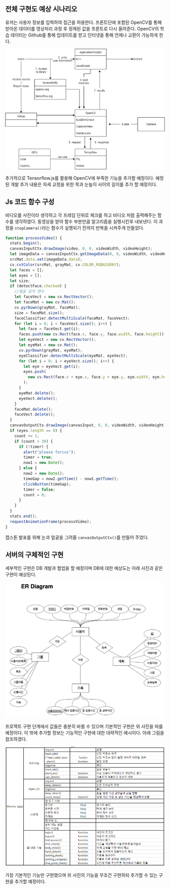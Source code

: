 ## 전체 구현도 예상 시나리오  
유저는 사용자 정보를 입력하여 접근을 허용한다. 프론트단에 포함된 OpenCV를 통해 받아온 데이터를 영상처리 과정 후 정제된 값을 프론트로 다시 올려준다. OpenCV의 학습 데이터는 Github를 통해 업데이트를 받고 인터넷을 통해 언제나 교환이 가능하게 한다.  

![node_server](img/node_server.png)  

추가적으로 Tensorflow.js를 활용해 OpenCV에 부족한 기능을 추가할 예정이다. 예정된 개발 추가 내용은 자세 교정을 위한 목과 눈높이 사이의 길이를 추가 할 예정이다.  

## Js 코드 함수 구성  
비디오를 사진이라 생각하고 각 프레임 단위로 체크를 하고 비디오 처럼 출력해주는 함수를 생각하였다. 동영상을 받아 함수 부분만큼 알고리즘을 실행시킨후 내보낸다. 이 과정을 ```stopCamera()```라는 함수가 실행되기 전까지 반복을 시켜주게 만들었다.  
```js
function processVideo() {
  stats.begin();
  canvasInputCtx.drawImage(video, 0, 0, videoWidth, videoHeight);
  let imageData = canvasInputCtx.getImageData(0, 0, videoWidth, videoHeight);
  srcMat.data.set(imageData.data);
  cv.cvtColor(srcMat, grayMat, cv.COLOR_RGBA2GRAY);
  let faces = [];
  let eyes = [];
  let size;
  if (detectFace.checked) {
    //얼굴 감지 변수
    let faceVect = new cv.RectVector();
    let faceMat = new cv.Mat();
    cv.pyrDown(grayMat, faceMat);
    size = faceMat.size();
    faceClassifier.detectMultiScale(faceMat, faceVect);
    for (let i = 0; i < faceVect.size(); i++) {
      let face = faceVect.get(i);
      faces.push(new cv.Rect(face.x, face.y, face.width, face.height));
      let eyeVect = new cv.RectVector();
      let eyeMat = new cv.Mat();
      cv.pyrDown(grayMat, eyeMat);
      eyeClassifier.detectMultiScale(eyeMat, eyeVect);
      for (let i = 0; i < eyeVect.size(); i++) {
        let eye = eyeVect.get(i);
        eyes.push(
          new cv.Rect(face.x + eye.x, face.y + eye.y, eye.width, eye.height)
        );
      }
      eyeMat.delete();
      eyeVect.delete();
    }
    faceMat.delete(); 
    faceVect.delete();
  }
  canvasOutputCtx.drawImage(canvasInput, 0, 0, videoWidth, videoHeight);
  if (eyes.length == 0) {
    count += 1;
    if (count > 30) {
      if (!timer) {
        alert("please forcus");
        timer = true;
        now1 = new Date();
      } else {
        now2 = new Date();
        timeGap = now2.getTime() - now1.getTime();
        clickButton(timeGap);
        timer = false;
        count = 0; 
      }
    }
  }
  stats.end();
  requestAnimationFrame(processVideo);
}
```  

캡스톤 발표를 위해 눈과 얼굴을 그려줄 ```canvasOutputCtx()```를 만들어 주었다.

## 서버의 구체적인 구현  

세부적인 구현은 DB 개발과 협업을 할 예정이며 DB에 대한 예상도는 아래 사진과 같은 구현이 예상된다.  

![DB_structure](img/DB_structure.png)  

프로젝트 구현 단계에서 값들은 충분히 바뀔 수 있으며 기본적인 구현은 위 사진을 따를 예정이다. 이 밖에 추가할 정보는 기능적인 구현에 대한 대략적인 예시이다. 아래 그림을 참조하겠다.  

![function_base](img/function_base.png)  

가장 기본적인 기능만 구현했으며 위 사진의 기능을 무조건 구현하되 추가할 수 있는 구현을 추가할 예정이다.  
